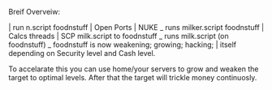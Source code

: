 Breif Overveiw:

| run n.script foodnstuff
	| Open Ports
	| NUKE
	\_ runs milker.script foodnstuff
		| Calcs threads
		| SCP milk.script to foodnstuff
		\_ runs milk.script (on foodnstuff)
			\_ foodnstuff is now weakening; growing; hacking; 
				| itself depending on Security level and Cash level.

To accelarate this you can use home/your servers to grow and weaken the target to optimal levels. After that the target will trickle money continuosly.
